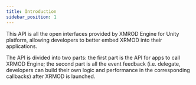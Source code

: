 ```yaml
---
title: Introduction 
sidebar_position: 1
---
```


This API is all the open interfaces provided by XMROD Engine for Unity platform, allowing developers to better embed XRMOD into their applications.

The API is divided into two parts: the first part is the API for apps to call XRMOD Engine; the second part is all the event feedback (i.e. delegate, developers can build their own logic and performance in the corresponding callbacks) after XRMOD is launched.